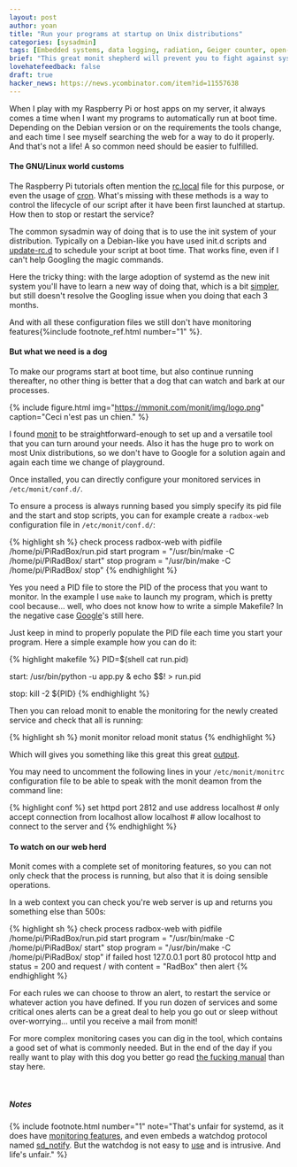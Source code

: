 ```yaml
---
layout: post
author: yoan
title: "Run your programs at startup on Unix distributions"
categories: [sysadmin]
tags: [Embedded systems, data logging, radiation, Geiger counter, open-data, Safecast, radiation]
brief: "This great monit shepherd will prevent you to fight against systemd."
lovehatefeedback: false
draft: true
hacker_news: https://news.ycombinator.com/item?id=11557638
---
```


When I play with my Raspberry Pi or host apps on my server, it always comes a time when I want my programs to automatically run at boot time. Depending on the Debian version or on the requirements the tools change, and each time I see myself searching the web for a way to do it properly. And that's not a life! A so common need should be easier to fulfilled.

#### The GNU/Linux world customs

The Raspberry Pi tutorials often mention the [rc.local](https://www.raspberrypi.org/documentation/linux/usage/rc-local.md) file for this purpose, or even the usage of [cron](https://www.raspberrypi.org/documentation/linux/usage/cron.md). What's missing with these methods is a way to control the lifecycle of our script after it have been first launched at startup. How then to stop or restart the service?

The common sysadmin way of doing that is to use the init system of your distribution. Typically on a Debian-like you have used init.d scripts and [update-rc.d](https://www.debian-administration.org/article/28/Making_scripts_run_at_boot_time_with_Debian) to schedule your script at boot time. That works fine, even if I can't help Googling the magic commands.

Here the tricky thing: with the large adoption of systemd as the new init system you'll have to learn a new way of doing that, which is a bit [simpler](http://unix.stackexchange.com/questions/47695/how-to-write-startup-script-for-systemd), but still doesn't resolve the Googling issue when you doing that each 3 months.

And with all these configuration files we still don't have monitoring features{%include footnote_ref.html number="1" %}.

#### But what we need is a dog

To make our programs start at boot time, but also continue running thereafter, no other thing is better that a dog that can watch and bark at our processes.

{% include figure.html img="https://mmonit.com/monit/img/logo.png" caption="Ceci n'est pas un chien." %}

I found [monit](https://mmonit.com/monit/) to be straightforward-enough to set up and a versatile tool that you can turn around your needs. Also it has the huge pro to work on most Unix distributions, so we don't have to Google for a solution again and again each time we change of playground.

Once installed, you can directly configure your monitored services in `/etc/monit/conf.d/`.

To ensure a process is always running based you simply specify its pid file and the start and stop scripts, you can for example create a `radbox-web` configuration file in `/etc/monit/conf.d/`:

{% highlight sh %}
check process radbox-web with pidfile /home/pi/PiRadBox/run.pid
    start program = "/usr/bin/make -C /home/pi/PiRadBox/ start"
    stop program  = "/usr/bin/make -C /home/pi/PiRadBox/ stop"
{% endhighlight %}

Yes you need a PID file to store the PID of the process that you want to monitor. In the example I use `make` to launch my program, which is pretty cool because... well, who does not know how to write a simple Makefile? In the negative case [Google](http://lmgtfy.com/?q=write+a+makefile)'s still here.

Just keep in mind to properly populate the PID file each time you start your program. Here a simple example how you can do it:

{% highlight makefile %}
PID=$(shell cat run.pid)

start:
    /usr/bin/python -u app.py & echo $$! > run.pid

stop:
    kill -2 ${PID}
{% endhighlight %}

Then you can reload monit to enable the monitoring for the newly created service and check that all is running:

{% highlight sh %}
monit monitor reload
monit status
{% endhighlight %}

Which will gives you something like this great this great [output](https://gist.github.com/MonsieurV/c283ae5d993a459ad112e29dc4a3232c#file-monit-output).

You may need to uncomment the following lines in your `/etc/monit/monitrc` configuration file to be able to speak with the monit deamon from the command line:

{% highlight conf %}
set httpd port 2812 and
    use address localhost  # only accept connection from localhost
    allow localhost        # allow localhost to connect to the server and
{% endhighlight %}

#### To watch on our web herd

Monit comes with a complete set of monitoring features, so you can not only check that the process is running, but also that it is doing sensible operations.

In a web context you can check you're web server is up and returns you something else than 500s:

{% highlight sh %}
check process radbox-web with pidfile /home/pi/PiRadBox/run.pid
    start program = "/usr/bin/make -C /home/pi/PiRadBox/ start"
    stop program  = "/usr/bin/make -C /home/pi/PiRadBox/ stop"
    if failed
       host 127.0.0.1 port 80 protocol http
       and status = 200
       and request / with content = "RadBox"
    then alert
{% endhighlight %}

For each rules we can choose to throw an alert, to restart the service or whatever action you have defined. If you run dozen of services and some critical ones alerts can be a great deal to help you go out or sleep without over-worrying... until you receive a mail from monit!

For more complex monitoring cases you can dig in the tool, which contains a good set of what is commonly needed. But in the end of the day if you really want to play with this dog you better go read [the fucking manual](https://mmonit.com/monit/documentation/monit.html) than stay here.

<br>

##### Notes

{% include footnote.html number="1" note="That's unfair for systemd, as it does have [monitoring features](https://serversforhackers.com/video/process-monitoring-with-systemd), and even embeds a watchdog protocol named [sd_notify](https://www.freedesktop.org/software/systemd/man/sd_notify.html). But the watchdog is not easy to [use](https://gist.github.com/Spindel/1d07533ef94a4589d348) and is intrusive. And life's unfair." %}
